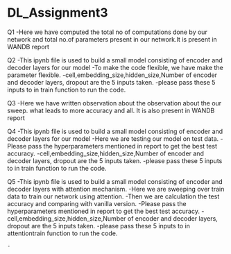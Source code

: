 # DL_Assignment3

Q1
	-Here we have computed the total no of computations done by our network and total no.of parameters present in our network.It is present in WANDB report
  
Q2
	-This ipynb file is used to build a small model consisting of encoder and decoder layers for our model
	-To make the code flexible, we have make the parameter flexible.
	-cell,embedding_size,hidden_size,Number of encoder and decoder layers, dropout are the 5 inputs taken.
 	-please pass these 5 inputs to in train function to run the code.
	
Q3
	-Here we have written observation about the observation about the our sweep. what leads to more accuracy and all.
	It is also present in WANDB report
	
Q4
	-This ipynb file is used to build a small model consisting of encoder and decoder layers for our model
	-Here we are testing our model on test data.
	-Please pass the hyperparameters mentioned in report to get the best test accuracy.
	-cell,embedding_size,hidden_size,Number of encoder and decoder layers, dropout are the 5 inputs taken.
 	-please pass these 5 inputs to in train function to run the code.
	
Q5
	-This ipynb file is used to build a small model consisting of encoder and decoder layers with attention mechanism.
	-Here we are sweeping over train data to train our network using attention.
	-Then we are calculation the test accuracy and comparing with vanilla version.
	-Please pass the hyperparameters mentioned in report to get the best test accuracy.
	-cell,embedding_size,hidden_size,Number of encoder and decoder layers, dropout are the 5 inputs taken.
 	-please pass these 5 inputs to in attentiontrain function to run the code.

	-

